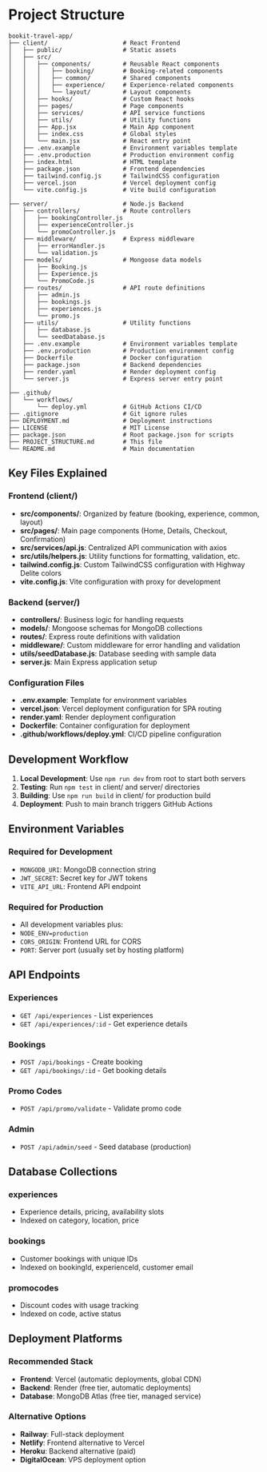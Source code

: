 # Project Structure

```
bookit-travel-app/
├── client/                     # React Frontend
│   ├── public/                 # Static assets
│   ├── src/
│   │   ├── components/         # Reusable React components
│   │   │   ├── booking/        # Booking-related components
│   │   │   ├── common/         # Shared components
│   │   │   ├── experience/     # Experience-related components
│   │   │   └── layout/         # Layout components
│   │   ├── hooks/              # Custom React hooks
│   │   ├── pages/              # Page components
│   │   ├── services/           # API service functions
│   │   ├── utils/              # Utility functions
│   │   ├── App.jsx             # Main App component
│   │   ├── index.css           # Global styles
│   │   └── main.jsx            # React entry point
│   ├── .env.example            # Environment variables template
│   ├── .env.production         # Production environment config
│   ├── index.html              # HTML template
│   ├── package.json            # Frontend dependencies
│   ├── tailwind.config.js      # TailwindCSS configuration
│   ├── vercel.json             # Vercel deployment config
│   └── vite.config.js          # Vite build configuration
│
├── server/                     # Node.js Backend
│   ├── controllers/            # Route controllers
│   │   ├── bookingController.js
│   │   ├── experienceController.js
│   │   └── promoController.js
│   ├── middleware/             # Express middleware
│   │   ├── errorHandler.js
│   │   └── validation.js
│   ├── models/                 # Mongoose data models
│   │   ├── Booking.js
│   │   ├── Experience.js
│   │   └── PromoCode.js
│   ├── routes/                 # API route definitions
│   │   ├── admin.js
│   │   ├── bookings.js
│   │   ├── experiences.js
│   │   └── promo.js
│   ├── utils/                  # Utility functions
│   │   ├── database.js
│   │   └── seedDatabase.js
│   ├── .env.example            # Environment variables template
│   ├── .env.production         # Production environment config
│   ├── Dockerfile              # Docker configuration
│   ├── package.json            # Backend dependencies
│   ├── render.yaml             # Render deployment config
│   └── server.js               # Express server entry point
│
├── .github/
│   └── workflows/
│       └── deploy.yml          # GitHub Actions CI/CD
├── .gitignore                  # Git ignore rules
├── DEPLOYMENT.md               # Deployment instructions
├── LICENSE                     # MIT License
├── package.json                # Root package.json for scripts
├── PROJECT_STRUCTURE.md        # This file
└── README.md                   # Main documentation
```

## Key Files Explained

### Frontend (client/)

- **src/components/**: Organized by feature (booking, experience, common, layout)
- **src/pages/**: Main page components (Home, Details, Checkout, Confirmation)
- **src/services/api.js**: Centralized API communication with axios
- **src/utils/helpers.js**: Utility functions for formatting, validation, etc.
- **tailwind.config.js**: Custom TailwindCSS configuration with Highway Delite colors
- **vite.config.js**: Vite configuration with proxy for development

### Backend (server/)

- **controllers/**: Business logic for handling requests
- **models/**: Mongoose schemas for MongoDB collections
- **routes/**: Express route definitions with validation
- **middleware/**: Custom middleware for error handling and validation
- **utils/seedDatabase.js**: Database seeding with sample data
- **server.js**: Main Express application setup

### Configuration Files

- **.env.example**: Template for environment variables
- **vercel.json**: Vercel deployment configuration for SPA routing
- **render.yaml**: Render deployment configuration
- **Dockerfile**: Container configuration for deployment
- **.github/workflows/deploy.yml**: CI/CD pipeline configuration

## Development Workflow

1. **Local Development**: Use `npm run dev` from root to start both servers
2. **Testing**: Run `npm test` in client/ and server/ directories
3. **Building**: Use `npm run build` in client/ for production build
4. **Deployment**: Push to main branch triggers GitHub Actions

## Environment Variables

### Required for Development
- `MONGODB_URI`: MongoDB connection string
- `JWT_SECRET`: Secret key for JWT tokens
- `VITE_API_URL`: Frontend API endpoint

### Required for Production
- All development variables plus:
- `NODE_ENV=production`
- `CORS_ORIGIN`: Frontend URL for CORS
- `PORT`: Server port (usually set by hosting platform)

## API Endpoints

### Experiences
- `GET /api/experiences` - List experiences
- `GET /api/experiences/:id` - Get experience details

### Bookings
- `POST /api/bookings` - Create booking
- `GET /api/bookings/:id` - Get booking details

### Promo Codes
- `POST /api/promo/validate` - Validate promo code

### Admin
- `POST /api/admin/seed` - Seed database (production)

## Database Collections

### experiences
- Experience details, pricing, availability slots
- Indexed on category, location, price

### bookings
- Customer bookings with unique IDs
- Indexed on bookingId, experienceId, customer email

### promocodes
- Discount codes with usage tracking
- Indexed on code, active status

## Deployment Platforms

### Recommended Stack
- **Frontend**: Vercel (automatic deployments, global CDN)
- **Backend**: Render (free tier, automatic deployments)
- **Database**: MongoDB Atlas (free tier, managed service)

### Alternative Options
- **Railway**: Full-stack deployment
- **Netlify**: Frontend alternative to Vercel
- **Heroku**: Backend alternative (paid)
- **DigitalOcean**: VPS deployment option